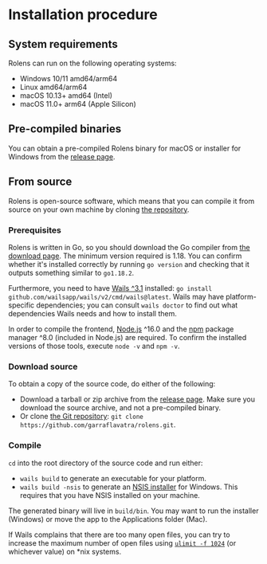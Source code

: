 # Installation procedure

## System requirements

Rolens can run on the following operating systems:

* Windows 10/11 amd64/arm64
* Linux amd64/arm64
* macOS 10.13+ amd64 (Intel)
* macOS 11.0+ arm64 (Apple Silicon)

## Pre-compiled binaries

You can obtain a pre-compiled Rolens binary for macOS or installer for Windows from the [release page](https://github.com/garraflavatra/rolens/releases/latest).

## From source

Rolens is open-source software, which means that you can compile it from source on your own machine by cloning [the repository](https://github.com/garraflavatra/rolens).

### Prerequisites

Rolens is written in Go, so you should download the Go compiler from [the download page](https://go.dev/dl/). The minimum version required is 1.18. You can confirm whether it's installed correctly by running `go version` and checking that it outputs something similar to `go1.18.2`.

Furthermore, you need to have [Wails ^3.1](https://wails.io/docs/gettingstarted/installation) installed: `go install github.com/wailsapp/wails/v2/cmd/wails@latest`. Wails may have platform-specific dependencies; you can consult `wails doctor` to find out what dependencies Wails needs and how to install them.

In order to compile the frontend, [Node.js](https://nodejs.org/en/download) ^16.0 and the [npm](https://npmjs.com) package manager ^8.0 (included in Node.js) are required. To confirm the installed versions of those tools, execute `node -v` and `npm -v`.

### Download source

To obtain a copy of the source code, do either of the following:

* Download a tarball or zip archive from the [release page](https://github.com/garraflavatra/rolens/releases/latest). Make sure you download the source archive, and not a pre-compiled binary.
* Or clone [the Git repository](https://github.com/garraflavatra/rolens): `git clone https://github.com/garraflavatra/rolens.git`.

### Compile

`cd` into the root directory of the source code and run either:

* `wails build` to generate an executable for your platform.
* `wails build -nsis` to generate an [NSIS installer](https://nsis.sourceforge.io/Main_Page) for Windows. This requires that you have NSIS installed on your machine.

The generated binary will live in `build/bin`. You may want to run the installer (Windows) or move the app to the Applications folder (Mac).

If Wails complains that there are too many open files, you can try to increase the maximum number of open files using [`ulimit -f 1024`](https://www.man7.org/linux/man-pages/man1/ulimit.1p.html) (or whichever value) on *nix systems.
